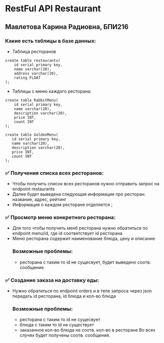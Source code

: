 # RestFul API Restaurant
## Мавлетова Карина Радиовна, БПИ216
### Какие есть таблицы в базе данных:
- Таблица ресторанов
```
create table restaurants(
    id serial primary key,
    name varchar(20),
    address varchar(20),
    rating FLOAT
);
```
- Таблицы с меню каждого ресторана:
```
create table RabbitMenu(
    id serial primary key,
    name varchar(20),
    description varchar(20),
    price INT,
    count INT
);

create table GoldenMenu(
   id serial primary key,
   name varchar(20),
   description varchar(20),
   price INT,
   count INT
);
```

### :white_check_mark: Получения списка всех ресторанов:
- Чтобы получить список всех ресторанов нужно отправить запрос на endpoint restaurants
- Далее будет выведена следующая информация про ресторан: название, адрес, рейтинг
- Информация о каждом ресторане отделяется ;

### :white_check_mark: Просмотр меню конкретного ресторана:
- Для того чтобы получить менб ресторана нужно обратиться по endpoint menu/id, где id соответствует id ресторана
- Меню ресторана содержит наименование блюда, цену и описание
  ### Возможные проблемы:
    - ресторана с таким то id не сущесвует, будет выведено соотв. сообщение

### :white_check_mark: Создание заказа на доставку еды:
- Нужно обратиться по endpoint orders и в теле запроса через json передать id ресторана, id блюда и кол-во блюда
  ### Возможные проблемы:
    - ресторана с таким то id не сущесвует
    - блюда с таким то id не существует
    - заказанное кол-во блюда не соотв. кол-во в ресторане
Во всех случях будет получены соотв. сообщения.
 




 

